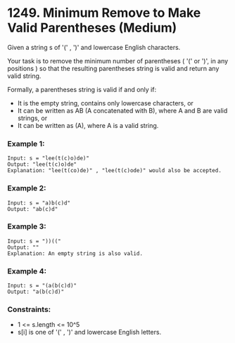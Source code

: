 # 1249. Minimum Remove to Make Valid Parentheses (Medium)

Given a string s of '(' , ')' and lowercase English characters.

Your task is to remove the minimum number of parentheses ( '(' or ')', in any positions ) so that the resulting parentheses string is valid and return any valid string.

Formally, a parentheses string is valid if and only if:

- It is the empty string, contains only lowercase characters, or
- It can be written as AB (A concatenated with B), where A and B are valid strings, or
- It can be written as (A), where A is a valid string.

### Example 1:

```
Input: s = "lee(t(c)o)de)"
Output: "lee(t(c)o)de"
Explanation: "lee(t(co)de)" , "lee(t(c)ode)" would also be accepted.
```

### Example 2:

```
Input: s = "a)b(c)d"
Output: "ab(c)d"
```

### Example 3:

```
Input: s = "))(("
Output: ""
Explanation: An empty string is also valid.
```

### Example 4:

```
Input: s = "(a(b(c)d)"
Output: "a(b(c)d)"
```

### Constraints:

- 1 <= s.length <= 10^5
- s[i] is one of '(' , ')' and lowercase English letters.
